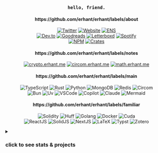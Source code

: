 <h3 align="center"><code>hello, friend.</code></h3>

<!-- logos at https://simpleicons.org/ and https://github.com/simple-icons/simple-icons/blob/develop/slugs.md -->

<h4 align="center">https://github.com/erhant/erhant/labels/about</h4>
<p align="center">
  <a href="https://twitter.com/0xerhant"><img src="https://img.shields.io/badge/tweet-000000?style=flat-square&labelColor=000000&logo=X" alt="Twitter"></a>
  <a href="https://erhant.me"><img src="https://img.shields.io/badge/home-FF7139?style=flat-square&logo=firefox&labelColor=FF7139&logoColor=white" alt="Website"></a>
  <a href="https://app.ens.domains/name/erhant.eth/details"><img src="https://img.shields.io/badge/erhant.eth-3C3C3D?style=flat-square&logo=ethereum&logoColor=3c3c3d&labelColor=ecf0f1" alt="ENS"></a>
<br/>
  <a href="https://dev.to/erhant"><img src="https://img.shields.io/badge/write-1B1C1E?style=flat-square&logo=devdotto&labelColor=1B1C1E&logoColor=white" alt="Dev.to"></a>
  <a href="https://www.goodreads.com/user/show/123323747-erhant"><img src="https://img.shields.io/badge/read-372213?style=flat-square&logo=goodreads&labelColor=372213&logoColor=white" alt="Goodreads"></a>
  <a href="https://letterboxd.com/erhany/"><img src="https://img.shields.io/badge/watch-202830?style=flat-square&logo=letterboxd&labelColor=202830&logoColor=white" alt="Letterboxd"></a>
  <a href="https://open.spotify.com/user/erhany?si=6c69e3eb7ad74429"><img src="https://img.shields.io/badge/listen-1DB954?style=flat-square&logo=spotify&labelColor=1DB954&logoColor=white" alt="Spotify"></a>
<br/>
  <a href="https://www.npmjs.com/~erhant"><img src="https://img.shields.io/badge/.npm-CB3837?style=flat-square&labelColor=CB3837&logo=npm" alt="NPM"></a>
  <a href="https://crates.io/users/erhant"><img src="https://img.shields.io/badge/.crate-FF7139?style=flat-square&logo=rust&logoColor=white" alt="Crates"></a>
</p>

<h4 align="center">https://github.com/erhant/erhant/labels/notes</h4>
<p align="center">
  <a href="https://crypto.erhant.me"><img src="https://img.shields.io/badge/crypto-003A70?style=flat-square&logo=letsencrypt&labelColor=003A70&logoColor=white" alt="crypto.erhant.me"></a>
  <a href="https://circom.erhant.me"><img src="https://img.shields.io/badge/circom-7B3FE4?style=flat-square&logo=polygon&labelColor=7B3FE4&logoColor=white" alt="circom.erhant.me"></a>
  <a href="https://math.erhant.me"><img src="https://img.shields.io/badge/math-111111?style=flat-square&logo=mdbook&labelColor=111111&logoColor=white" alt="math.erhant.me"></a>
</p>

<h4 align="center">https://github.com/erhant/erhant/labels/main</h4>
<p align="center">
  <img src="https://img.shields.io/badge/.ts-3178C6?style=flat-square&logo=typescript&logoColor=white" alt="TypeScript" />
  <img src="https://img.shields.io/badge/.rs-F74B01?style=flat-square&logo=rust&logoColor=white" alt="Rust" />
  <img src="https://img.shields.io/badge/.py-3776AB?style=flat-square&logo=python&logoColor=white" alt="Python" />
  <img src="https://img.shields.io/badge/.json-47A248?style=flat-square&logo=mongodb&logoColor=white" alt="MongoDB" />
  <img src="https://img.shields.io/badge/.rdb-DC382D?style=flat-square&logo=redis&logoColor=white" alt="Redis" />
  <img src="https://img.shields.io/badge/.circom-7B3FE4?style=flat-square&logo=polygon&logoColor=white" alt="Circom" />
<br/>
  <img src="https://img.shields.io/badge/.lockb-000000?style=flat-square&logo=bun&logoColor=white" alt="Bun" />
  <img src="https://img.shields.io/badge/.venv-DE5FE9?style=flat-square&logo=uv&logoColor=white" alt="Uv" />
  <img src="https://img.shields.io/badge/.vscode-007ACC?style=flat-square&logo=gitforwindows&logoColor=white" alt="VSCode" />
  <img src="https://img.shields.io/badge/.github-000000?style=flat-square&logo=github-copilot&logoColor=white" alt="Copilot" />
  <img src="https://img.shields.io/badge/.claude-D97757?style=flat-square&logo=claude&logoColor=white" alt="Claude" />
  <img src="https://img.shields.io/badge/.mmd-FF3670?style=flat-square&logo=mermaid&logoColor=white" alt="Mermaid" />
</p>

<h4 align="center">https://github.com/erhant/erhant/labels/familiar</h4>
<p align="center">
  <img src="https://img.shields.io/badge/.sol-363636?style=flat-square&logo=solidity&logoColor=white" alt="Solidity" />
  <img src="https://img.shields.io/badge/.huff-black?style=flat-square&logo=solidity&logoColor=white" alt="Huff" />
  <img src="https://img.shields.io/badge/.go-00ADD8?style=flat-square&logo=go&logoColor=white" alt="Golang" />
  <img src="https://img.shields.io/badge/.docker-2496ED?style=flat-square&logo=docker&logoColor=white" alt="Docker" />
  <img src="https://img.shields.io/badge/.cu-76B900?style=flat-square&logo=nvidia&logoColor=white" alt="Cuda" />
<br/>
  <img src="https://img.shields.io/badge/.tsx-20232a?style=flat-square&logo=react&logoColor=61DAFB" alt="ReactJS" />
  <img src="https://img.shields.io/badge/.tsx-2C4F7C?style=flat-square&logo=solid&logoColor=white" alt="SolidJS" />
  <img src="https://img.shields.io/badge/.next-000000?style=flat-square&logo=next.js&logoColor=white" alt="NextJS" />
  <img src="https://img.shields.io/badge/.tex-008080?style=flat-square&logo=latex&logoColor=white" alt="LaTeX" />
  <img src="https://img.shields.io/badge/.typ-239DAD?style=flat-square&logo=typst&logoColor=white" alt="Typst" />
  <img src="https://img.shields.io/badge/.xpi-CC2936?style=flat-square&logo=zotero&logoColor=white" alt="Zotero" />
</p>

<details>
<summary><h3>click to see stats & projects</h3></summary>

<img src="https://github-readme-stats.vercel.app/api?username=erhant&show_icons=true&hide_rank=true&hide_title=true&count_private=true&theme=onedark" alt="erhant-stats" />

[<kbd>✨ click on me to see all of my pull-requests ✨</kbd>](https://github.com/search?q=author%3Aerhant+is%3Apublic+-org%3Afirstbatchxyz+-org%3Aerhant&sort=updated&order=desc&type=pullrequests)

<h4> cryptography & zero-knowledge </h4>

- [**circomkit**](https://github.com/erhant/circomkit): A testing & development environment for Circom.
- [**circom101**](https://github.com/erhant/circom101): Circom arithmetic circuits and concepts explained, in depth.
- [**zkbrainfuck**](https://github.com/erhant/zkbrainfuck): A Brainfuck zkVM with Circom, accompanied with a VM in Go.
- [**halo2-vectordb**](https://github.com/erhant/halo2-vectordb): Verifiable vector similarity queries with Halo2.
- [**aligned-vnns**](https://github.com/erhant/aligned-vnns): Verifiable nearest-neighbor search with Aligned Layer & SP1. 
- [**polenta**](https://github.com/erhant/polenta): A toy language to play around with polynomials over finite fields.
- [**crypts**](https://github.com/erhant/crypts): A zero-dependency library for cryptography, mostly self-educational.
- [**moonmath**](https://github.com/erhant/moonmath): Solutions to exercises from MoonMath Manual to zkSNARKs.
- [**crypto-notes**](https://github.com/erhant/crypto-notes): My notes related to Cryptography & Zero-Knowledge.
- [**lambda-0b10**](https://github.com/erhant/lambda-0b10): Lecture notes & exercises from Sparkling Water Bootcamp in Cryptography 0b10.

<h4> hackathons & challenges </h4>

- [**huffd1**](https://github.com/erhant/huffd1): An NFT with Huff, using polynomials over a finite field with order largest prime address, instead of mappings.
- [**chaintool**](https://github.com/erhant/chaintool): On-chain & dynamic toolchain for CDP AgentKit.
- [**frencurve**](https://github.com/erhant/frencurve): A notion of friendship based on your location on the elliptic curve!
- [**adventofts-2024**](https://github.com/erhant/adventofts-2024): Solutions to Advent of TypeScript 2024.
- [**adventofts-2023**](https://github.com/erhant/adventofts-2023): Solutions to Advent of TypeScript 2023.
- [**zkctf-scalebit**](https://github.com/erhant/zkctf-scalebit): Circom challenges within zkCTF by Scalebit, solved with Foundry & Circomkit.
- [**ethernaut-evm-challenges**](https://github.com/erhant/ethernaut-evm-challenges): Solutions to Ethernaut, EVM Puzzles and More EVM Puzzles; using Foundry.
- [**zkAargon**](https://github.com/erhant/zkAargon): A zero-knowledge remake of the 1998 game [Aargon](https://www.mobygames.com/game/3980/aargon/).

<h4> talks </h4>

- [**arithmetic-circuits**](https://github.com/erhant/arithmetic-circuits): Moda Palas Blackboard Cryptography II - Arithmetic Circuits & R1CS
- [**rustconnect-libp2p**](https://github.com/erhant/rustconnect-libp2p): Rust Connect #1 - Libp2p & FFI
  
<h4> others </h4>

- [**web-terminal**](https://github.com/erhant/web-terminal): A terminal-based homepage.
- [**leet-assistant**](https://github.com/erhant/leet-assistant): A personalized LeetCode assistant.
- [**thuffscript**](https://github.com/erhant/thuffscript): Write Huff without ever leaving TypeScript.
- [**blockchatting**](https://github.com/erhant/blockchatting): A decentralized peer-to-peer chatting application.
- [**simple-blockexplorer**](https://github.com/erhant/simple-blockexplorer): A client-only EVM-based block-explorer via RPC calls.
- [**pimp-my-peer**](https://github.com/erhant/pimp-my-peer): A libp2p peer identifier searcher to better identify yourself in the network.
- [**musical-plots**](https://github.com/erhant/musical-plots): Using matplotlib in the interest of music.
- [**type-stacks**](https://github.com/erhant/type-stacks): Type-level stack operations.
- [**eopl-scheme**](https://github.com/erhant/eopl-scheme): Scheme works from during my TAship.
- [**orca-livecoding**](https://github.com/erhant/orca-livecoding): [Orca](https://github.com/hundredrabbits/Orca) Livecoding stuff.
- [**lighthouse-problem**](https://github.com/erhant/lighthouse-problem): A particularly interesting geometry problem.
- [**burning-castle**](https://github.com/erhant/burning_castle): Plots and codes for [OEIS A343275](https://oeis.org/A343275) and few other sequences.
- [**bevy-breakout**](https://github.com/erhant/bevy-breakout): A breakout game using the [Bevy](https://bevy.org/) game engine.

</details>


